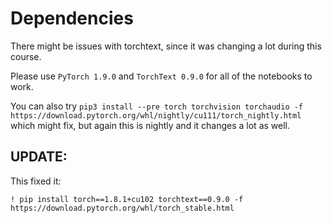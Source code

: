 # Dependencies

There might be issues with torchtext, since it was changing a lot during this course.

Please use `PyTorch 1.9.0` and `TorchText 0.9.0` for all of the notebooks to work.

You can also try `pip3 install --pre torch torchvision torchaudio -f https://download.pytorch.org/whl/nightly/cu111/torch_nightly.html` which might fix, but again this is nightly and it changes a lot as well.

## UPDATE:

This fixed it:

```
! pip install torch==1.8.1+cu102 torchtext==0.9.0 -f https://download.pytorch.org/whl/torch_stable.html
```
